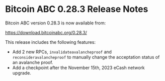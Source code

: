 # Bitcoin ABC 0.28.3 Release Notes

Bitcoin ABC version 0.28.3 is now available from:

  <https://download.bitcoinabc.org/0.28.3/>

This release includes the following features:
 - Add 2 new RPCs, `invalidateavalancheproof` and `reconsideravalancheproof` to
   manually change the acceptation status of an avalanche proof.
 - Add a checkpoint after the November 15th, 2023 eCash network upgrade.
